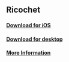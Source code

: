## Ricochet

#### [Download for iOS](https://testflight.apple.com/join/CDjnaC3a)

#### [Download for desktop](https://github.com/anthonyk1225/ricochet/blob/master/ricochet.love)

#### [More Information](https://keatinganthony.com/ricochet)